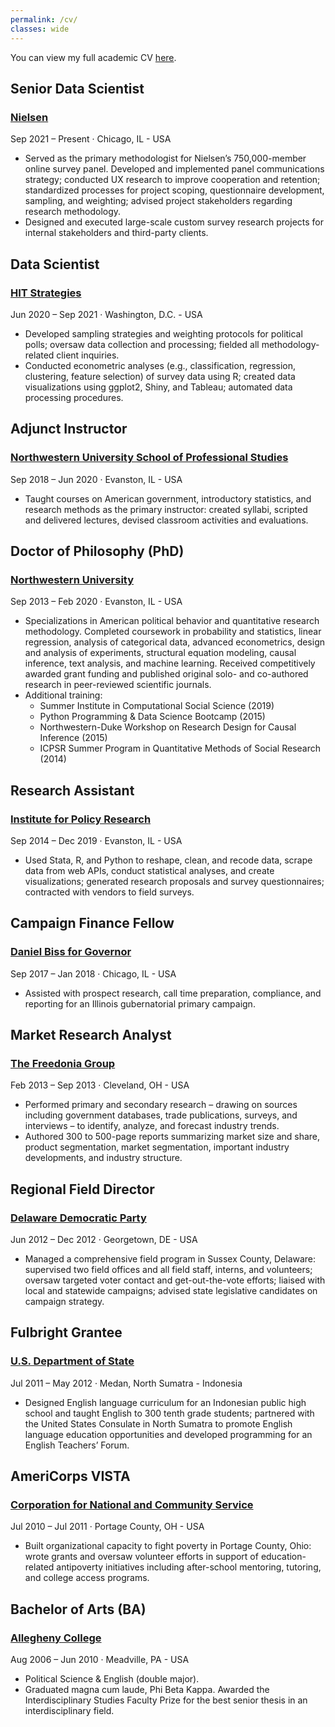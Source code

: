 ```yaml
---
permalink: /cv/
classes: wide
---
```


<head>
  <link rel="stylesheet" href="https://cdnjs.cloudflare.com/ajax/libs/font-awesome/6.0.0-beta3/css/all.min.css">
</head>

You can view my full academic CV [here](https://rshafranek.github.io/Shafranek_CV.pdf).
<div class="timeline">
    <div class="timeline-item">
      <div class="timeline-icon"></div>
      <div class="timeline-content">
        <h2>Senior Data Scientist</h2>
        <h3><a href="https://www.nielsen.com/" class="timeline-link">Nielsen</a></h3>
        <p class="timeline-date">Sep 2021 – Present · Chicago, IL - USA</p>
        <p><ul>
          <li> Served as the primary methodologist for Nielsen’s 750,000-member online survey panel. Developed and implemented
panel communications strategy; conducted UX research to improve cooperation and retention; standardized
processes for project scoping, questionnaire development, sampling, and weighting; advised project
stakeholders regarding research methodology.</li>
<li>Designed and executed large-scale custom survey research projects for internal stakeholders and third-party
clients.</li>
        </ul>
        </p>
      </div>
    </div>
    <div class="timeline-item">
      <div class="timeline-icon"></div>
      <div class="timeline-content">
        <h2>Data Scientist</h2>
        <h3><a href="https://hitstrat.com/" class="timeline-link">HIT Strategies</a></h3>
        <p class="timeline-date">Jun 2020 – Sep 2021 · Washington, D.C. - USA</p>
        <p><ul>
          <li>Developed sampling strategies and weighting protocols for political polls; oversaw data collection and processing;
fielded all methodology-related client inquiries.</li>
          <li>Conducted econometric analyses (e.g., classification, regression, clustering, feature selection) of survey data
using R; created data visualizations using ggplot2, Shiny, and Tableau; automated data processing procedures.</li>
        </ul>
        </p>
      </div>
    </div>
  <div class="timeline-item">
      <div class="timeline-icon"></div>
      <div class="timeline-content">
        <h2>Adjunct Instructor</h2>
        <h3><a href="https://sps.northwestern.edu/" class="timeline-link">Northwestern University School of Professional Studies</a></h3>
        <p class="timeline-date">Sep 2018 – Jun 2020 · Evanston, IL - USA</p>
        <p><ul>
          <li>Taught courses on American government, introductory statistics, and research methods as the primary instructor:
created syllabi, scripted and delivered lectures, devised classroom activities and evaluations.</li>
        </ul>
        </p>
      </div>
    </div>
    <div class="timeline-item graduation">
      <div class="timeline-icon"><i class="fa-solid fa-graduation-cap"></i></div>
      <div class="timeline-content">
        <h2>Doctor of Philosophy (PhD)</h2>
        <h3><a href="https://polisci.northwestern.edu/" class="timeline-link"> Northwestern University</a></h3>
        <p class="timeline-date">Sep 2013 – Feb 2020 · Evanston, IL - USA</p>
        <p><ul>
          <li>Specializations in American political behavior and quantitative research methodology. Completed coursework in probability and statistics, linear regression, analysis of categorical data, advanced econometrics, design and analysis of experiments, structural equation modeling, causal inference, text analysis, and machine learning. Received competitively awarded grant funding and published original solo- and co-authored research in peer-reviewed scientific journals.</li>
          <li>Additional training: 
            <ul>
<li> Summer Institute in Computational Social Science (2019)</li>
<li> Python Programming & Data Science Bootcamp (2015)</li>
<li> Northwestern-Duke Workshop on Research Design for Causal Inference (2015)</li>
<li> ICPSR Summer Program in Quantitative Methods of Social Research (2014)</li>
            </ul>
          </li>
        </ul>
        </p>
      </div>
    </div>
    <div class="timeline-item">
      <div class="timeline-icon"></div>
      <div class="timeline-content">
        <h2>Research Assistant</h2>
        <h3><a href="https://www.ipr.northwestern.edu/" class="timeline-link"> Institute for Policy Research</a></h3>
        <p class="timeline-date">Sep 2014 – Dec 2019 · Evanston, IL - USA</p>
        <p><ul>
          <li>Used Stata, R, and Python to reshape, clean, and recode data, scrape data from web APIs, conduct statistical
analyses, and create visualizations; generated research proposals and survey questionnaires; contracted with
vendors to field surveys.</li>
        </ul>
        </p>
      </div>
    </div> 
      <div class="timeline-item">
      <div class="timeline-icon"></div>
      <div class="timeline-content">
        <h2>Campaign Finance Fellow</h2>
        <h3><a href="https://en.wikipedia.org/wiki/2018_Illinois_gubernatorial_election#Democratic_primary" class="timeline-link"> Daniel Biss for Governor</a></h3>
        <p class="timeline-date">Sep 2017 – Jan 2018 · Chicago, IL - USA</p>
        <p><ul>
          <li>Assisted with prospect research, call time preparation, compliance, and reporting for an Illinois gubernatorial primary campaign.</li>
        </ul>
        </p>
      </div>
    </div>
      <div class="timeline-item">
      <div class="timeline-icon"></div>
      <div class="timeline-content">
        <h2>Market Research Analyst</h2>
        <h3><a href="https://www.freedoniagroup.com/" class="timeline-link"> The Freedonia Group</a></h3>
        <p class="timeline-date">Feb 2013 – Sep 2013 · Cleveland, OH - USA</p>
        <p><ul>
          <li>Performed primary and secondary research – drawing on sources including government databases, trade
publications, surveys, and interviews – to identify, analyze, and forecast industry trends.</li>
          <li>Authored 300 to 500-page reports summarizing market size and share, product segmentation, market segmentation,
important industry developments, and industry structure.</li>
        </ul>
        </p>
      </div>
    </div>
      <div class="timeline-item">
      <div class="timeline-icon"></div>
      <div class="timeline-content">
        <h2>Regional Field Director</h2>
        <h3><a href="https://www.deldems.org/" class="timeline-link"> Delaware Democratic Party</a></h3>
        <p class="timeline-date">Jun 2012 – Dec 2012 · Georgetown, DE - USA</p>
        <p><ul>
          <li>Managed a comprehensive field program in Sussex County, Delaware: supervised two field offices and all field staff, interns, and volunteers; oversaw targeted voter contact and get-out-the-vote efforts; liaised with local and statewide campaigns; advised state legislative candidates on campaign strategy.</li>
        </ul>
        </p>
      </div>
    </div>
      <div class="timeline-item">
      <div class="timeline-icon"></div>
      <div class="timeline-content">
        <h2>Fulbright Grantee</h2>
        <h3><a href="https://us.fulbrightonline.org/countries/east-asia-pacific/indonesia" class="timeline-link"> U.S. Department of State</a></h3>
        <p class="timeline-date">Jul 2011 – May 2012 · Medan, North Sumatra - Indonesia</p>
        <p><ul>
          <li>Designed English language curriculum for an Indonesian public high school and taught English to 300 tenth grade students; partnered with the United States Consulate in North Sumatra to promote English language education opportunities and developed programming for an English Teachers’ Forum.</li>
        </ul>
        </p>
      </div>
    </div>
      <div class="timeline-item">
      <div class="timeline-icon"></div>
      <div class="timeline-content">
        <h2>AmeriCorps VISTA</h2>
        <h3><a href="https://americorps.gov/serve/americorps/americorps-vista" class="timeline-link"> Corporation for National and Community Service</a></h3>
        <p class="timeline-date">Jul 2010 – Jul 2011 · Portage County, OH - USA</p>
        <p><ul>
          <li>Built organizational capacity to fight poverty in Portage County, Ohio: wrote grants and oversaw volunteer efforts in support of education-related antipoverty initiatives including after-school mentoring, tutoring, and college access programs.</li>
        </ul>
        </p>
      </div>
    </div>
      <div class="timeline-item graduation">
      <div class="timeline-icon"><i class="fa-solid fa-graduation-cap"></i></div>
      <div class="timeline-content">
        <h2>Bachelor of Arts (BA)</h2>
        <h3><a href="https://www.allegheny.edu" class="timeline-link"> Allegheny College</a></h3>
        <p class="timeline-date">Aug 2006 – Jun 2010 · Meadville, PA - USA</p>
        <p><ul>
          <li>Political Science & English (double major).</li>
          <li>Graduated magna cum laude, Phi Beta Kappa. Awarded the Interdisciplinary Studies Faculty Prize for the best senior thesis in an interdisciplinary field.</li>
        </ul>
        </p>
      </div>
    </div>
  </div>
